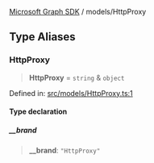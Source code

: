 [Microsoft Graph SDK](../README.md) / models/HttpProxy

## Type Aliases

### HttpProxy

> **HttpProxy** = `string` & `object`

Defined in: [src/models/HttpProxy.ts:1](https://github.com/Future-Secure-AI/microsoft-graph/blob/main/src/models/HttpProxy.ts#L1)

#### Type declaration

##### \_\_brand

> **\_\_brand**: `"HttpProxy"`
